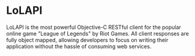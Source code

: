# LoLAPI

LoLAPI is the most powerful Objective-C RESTful client for the popular online game "League of Legends" by Riot Games. All client responses are fully object mapped, allowing developers to focus on writing their application without the hassle of consuming web services.
